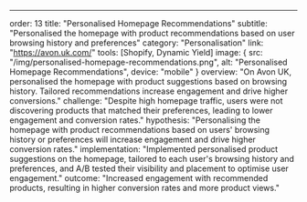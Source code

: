---
order: 13
title: "Personalised Homepage Recommendations"
subtitle: "Personalised the homepage with product recommendations based on user browsing history and preferences"
category: "Personalisation"
link: "https://avon.uk.com/"
tools: [Shopify, Dynamic Yield]
image: {
    src: "/img/personalised-homepage-recommendations.png",
    alt: "Personalised Homepage Recommendations",
    device: "mobile"
}
overview: "On Avon UK, personalised the homepage with product suggestions based on browsing history. Tailored recommendations increase engagement and drive higher conversions."
challenge: "Despite high homepage traffic, users were not discovering products that matched their preferences, leading to lower engagement and conversion rates."
hypothesis: "Personalising the homepage with product recommendations based on users' browsing history or preferences will increase engagement and drive higher conversion rates."
implementation: "Implemented personalised product suggestions on the homepage, tailored to each user's browsing history and preferences, and A/B tested their visibility and placement to optimise user engagement."
outcome: "Increased engagement with recommended products, resulting in higher conversion rates and more product views."
